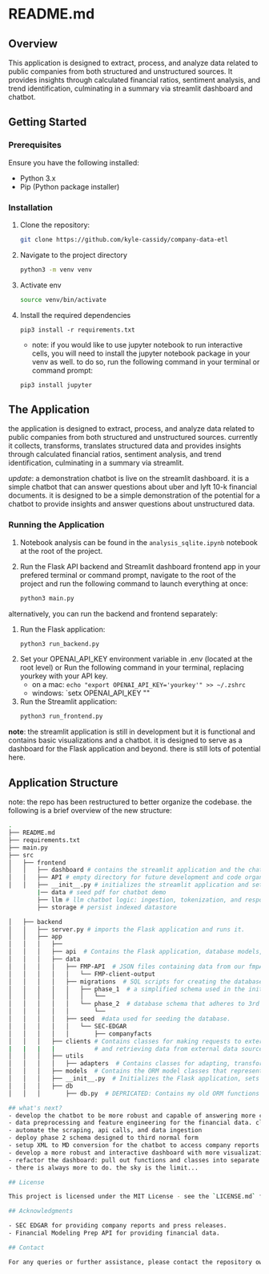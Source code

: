 # README.md

## Overview

This application is designed to extract, process, and analyze data related to public companies from both structured and unstructured sources. It provides insights through calculated financial ratios, sentiment analysis, and trend identification, culminating in a summary via streamlit dashboard and chatbot.

## Getting Started

### Prerequisites

Ensure you have the following installed:
- Python 3.x
- Pip (Python package installer)

### Installation

1. Clone the repository:
   ```sh
   git clone https://github.com/kyle-cassidy/company-data-etl
   ```
2. Navigate to the project directory
   ```sh
   python3 -m venv venv
   ```
3. Activate env
   ```sh
   source venv/bin/activate
   ```
5. Install the required dependencies
   ```
   pip3 install -r requirements.txt
   ```
   * note: if you would like to use jupyter notebook to run interactive cells, you will need to install the jupyter notebook package in your venv as well. to do so, run the following command in your terminal or command prompt:
   
   `pip3 install jupyter`

## The Application
the application is designed to extract, process, and analyze data related to public companies from both structured and unstructured sources. currently it collects, transforms, translates structured data and  provides insights through calculated financial ratios, sentiment analysis, and trend identification, culminating in a summary via streamlit.

*update*: a demonstration chatbot is live on the streamlit dashboard. it is a simple chatbot that can answer questions about uber and lyft 10-k financial documents. it is designed to be a simple demonstration of the potential for a chatbot to provide insights and answer questions about unstructured data.

### Running the Application

1. Notebook analysis can be found in the `analysis_sqlite.ipynb` notebook at the root of the project.
   
2. Run the Flask API backend and Streamlit dashboard frontend app in your prefered terminal or command prompt, navigate to the root of the project and run the following command to launch everything at once:
   ```sh
   python3 main.py
   ```
alternatively, you can run the backend and frontend separately:

1. Run the Flask application:
   ```sh
   python3 run_backend.py
   ```
2. Set your OPENAI_API_KEY environment variable in .env (located at the root level) or
   Run the following command in your terminal, replacing yourkey with your API key. 
   - on a mac: `echo "export OPENAI_API_KEY='yourkey'" >> ~/.zshrc`
   - windows: `setx OPENAI_API_KEY "<enter-your-key-here>" 
3. Run the Streamlit application:
   ```sh
   python3 run_frontend.py
   ```
**note**: the streamlit application is still in development but it is functional and contains basic visualizations and a chatbot. it is designed to serve as a dashboard for the Flask application and beyond. there is still lots of potential here.


## Application Structure
note: the repo has been restructured to better organize the codebase. the following is a brief overview of the new structure:

```sh
.
├── README.md
├── requirements.txt
├── main.py
├── src
│   ├── frontend
│   │   ├── dashboard # contains the streamlit application and the chatbot.
│   │   ├── API # empty directory for future development and code organization.
│   │   ├── __init__.py # initializes the streamlit application and sets up routes.
        |── data # seed pdf for chatbot demo
        ├── llm # llm chatbot logic: ingestion, tokenization, and response generation.
        ├── storage # persist indexed datastore 

│   ├── backend
│   │   ├── server.py # imports the Flask application and runs it.
│   │   ├── app
│   │   │   ├── 
│   │   │   ├── api  # Contains the Flask application, database models, and API clients.
│   │   │   ├── data
│   │   │   │   ├── FMP-API  # JSON files containing data from our fmpAPIclient.
│   │   │   │   │   └── FMP-client-output
│   │   │   │   ├── migrations  # SQL scripts for creating the database schema.
│   │   │   │   │   ├── phase_1  # a simplified schema used in the initial development and analysis phase.
│   │   │   │   │   │   └── 
│   │   │   │   │   └── phase_2  # database schema that adheres to 3rd normal form.
│   │   │   │   │       └──
│   │   │   │   ├── seed  #data used for seeding the database.
│   │   │   │   │   └── SEC-EDGAR 
│   │   │   │   │       ├── companyfacts 
│   │   │   ├── clients # Contains classes for making requests to external APIs 
|   |   |   |           # and retrieving data from external data sources such as the Financial Modeling Prep API and SEC EDGAR.
│   │   │   ├── utils
│   │   │   │   ├── adapters  # Contains classes for adapting, transforming, and orchestrating the population of the data retrieved by the clients.
│   │   │   ├── models  # Contains the ORM model classes that represent the tables in the database and include methods for interacting with the database.
│   │   │   ├── __init__.py  # Initializes the Flask application, sets up routes, and configures the database connection.
│   │   │   ├── db
│   │   │       ├── db.py  # DEPRICATED: Contains my old ORM functions for database operations such as connecting to the database, finding records, and building model instances from database records.

## what's next?
- develop the chatbot to be more robust and capable of answering more complex questions. agentic behavior and more robust RAG architecture.
- data preprocessing and feature engineering for the financial data. clean data is the foundation of any good model.
- automate the scraping, api calls, and data ingestion
- deploy phase 2 schema designed to third normal form
- setup XML to MD conversion for the chatbot to access company reports and press releases in real time
- develop a more robust and interactive dashboard with more visualizations and insights
- refactor the dashboard: pull out functions and classes into separate files and directories
- there is always more to do. the sky is the limit...

## License

This project is licensed under the MIT License - see the `LICENSE.md` file for details.

## Acknowledgments

- SEC EDGAR for providing company reports and press releases.
- Financial Modeling Prep API for providing financial data.

## Contact

For any queries or further assistance, please contact the repository owner.
